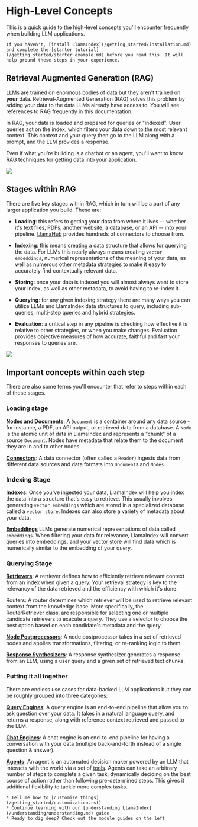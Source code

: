 # High-Level Concepts

This is a quick guide to the high-level concepts you'll encounter frequently when building LLM applications.

```{tip}
If you haven't, [install LlamaIndex](/getting_started/installation.md) and complete the [starter tutorial](/getting_started/starter_example.md) before you read this. It will help ground these steps in your experience.
```

## Retrieval Augmented Generation (RAG)

LLMs are trained on enormous bodies of data but they aren't trained on **your** data. Retrieval-Augmented Generation (RAG) solves this problem by adding your data to the data LLMs already have access to. You will see references to RAG frequently in this documentation.

In RAG, your data is loaded and prepared for queries or "indexed". User queries act on the index, which filters your data down to the most relevant context. This context and your query then go to the LLM along with a prompt, and the LLM provides a response.

Even if what you're building is a chatbot or an agent, you'll want to know RAG techniques for getting data into your application.

![](/_static/getting_started/basic_rag.png)

## Stages within RAG

There are five key stages within RAG, which in turn will be a part of any larger application you build. These are:

- **Loading**: this refers to getting your data from where it lives -- whether it's text files, PDFs, another website, a database, or an API -- into your pipeline. [LlamaHub](https://llamahub.ai/) provides hundreds of connectors to choose from.

- **Indexing**: this means creating a data structure that allows for querying the data. For LLMs this nearly always means creating `vector embeddings`, numerical representations of the meaning of your data, as well as numerous other metadata strategies to make it easy to accurately find contextually relevant data.

- **Storing**: once your data is indexed you will almost always want to store your index, as well as other metadata, to avoid having to re-index it.

- **Querying**: for any given indexing strategy there are many ways you can utilize LLMs and LlamaIndex data structures to query, including sub-queries, multi-step queries and hybrid strategies.

- **Evaluation**: a critical step in any pipeline is checking how effective it is relative to other strategies, or when you make changes. Evaluation provides objective measures of how accurate, faithful and fast your responses to queries are.

![](/_static/getting_started/stages.png)

## Important concepts within each step

There are also some terms you'll encounter that refer to steps within each of these stages.

### Loading stage

[**Nodes and Documents**](/module_guides/loading/documents_and_nodes/root.md): A `Document` is a container around any data source - for instance, a PDF, an API output, or retrieved data from a database. A `Node` is the atomic unit of data in LlamaIndex and represents a "chunk" of a source `Document`. Nodes have metadata that relate them to the document they are in and to other nodes.

[**Connectors**](/module_guides/loading/connector/root.md):
A data connector (often called a `Reader`) ingests data from different data sources and data formats into `Document`s and `Nodes`.

### Indexing Stage

[**Indexes**](/module_guides/indexing/indexing.md):
Once you've ingested your data, LlamaIndex will help you index the data into a structure that's easy to retrieve. This usually involves generating `vector embeddings` which are stored in a specialized database called a `vector store`. Indexes can also store a variety of metadata about your data.

[**Embeddings**](/module_guides/models/embeddings.md) LLMs generate numerical representations of data called `embeddings`. When filtering your data for relevance, LlamaIndex will convert queries into embeddings, and your vector store will find data which is numerically similar to the embedding of your query.

### Querying Stage

[**Retrievers**](/module_guides/querying/retriever/root.md):
A retriever defines how to efficiently retrieve relevant context from an index when given a query. Your retrieval strategy is key to the relevancy of the data retrieved and the efficiency with which it's done.

Routers: A router determines which retriever will be used to retrieve relevant context from the knowledge base. More specifically, the RouterRetriever class, are responsible for selecting one or multiple candidate retrievers to execute a query. They use a selector to choose the best option based on each candidate's metadata and the query.

[**Node Postprocessors**](/module_guides/querying/node_postprocessors/root.md):
A node postprocessor takes in a set of retrieved nodes and applies transformations, filtering, or re-ranking logic to them.

[**Response Synthesizers**](/module_guides/querying/response_synthesizers/root.md):
A response synthesizer generates a response from an LLM, using a user query and a given set of retrieved text chunks.

### Putting it all together

There are endless use cases for data-backed LLM applications but they can be roughly grouped into three categories:

[**Query Engines**](/module_guides/deploying/query_engine/root.md):
A query engine is an end-to-end pipeline that allow you to ask question over your data. It takes in a natural language query, and returns a response, along with reference context retrieved and passed to the LLM.

[**Chat Engines**](/module_guides/deploying/chat_engines/root.md):
A chat engine is an end-to-end pipeline for having a conversation with your data (multiple back-and-forth instead of a single question & answer).

[**Agents**](/module_guides/deploying/agents/root.md):
An agent is an automated decision maker powered by an LLM that interacts with the world via a set of [tools](/module_guides/deploying/agents/tools/llamahub_tools_guide.md). Agents can take an arbitrary number of steps to complete a given task, dynamically deciding on the best course of action rather than following pre-determined steps. This gives it additional flexibility to tackle more complex tasks.

```{admonition} Next Steps
* Tell me how to [customize things](/getting_started/customization.rst)
* Continue learning with our [understanding LlamaIndex](/understanding/understanding.md) guide
* Ready to dig deep? Check out the module guides on the left
```
